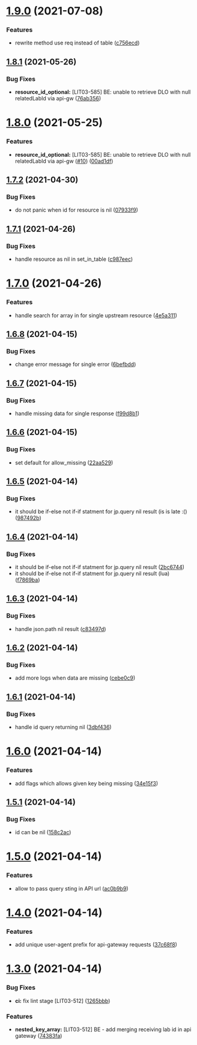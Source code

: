 # [1.9.0](https://github.com/inveox-lab-it/kong-plugin-api-response-merger/compare/1.8.1...1.9.0) (2021-07-08)


### Features

* rewrite method use req instead of table ([c756ecd](https://github.com/inveox-lab-it/kong-plugin-api-response-merger/commit/c756ecdc9b1a6a5907c8d4d8f79fc9c69109868e))

## [1.8.1](https://github.com/inveox-lab-it/kong-plugin-api-response-merger/compare/1.8.0...1.8.1) (2021-05-26)


### Bug Fixes

* **resource_id_optional:** [LIT03-585] BE: unable to retrieve DLO with null relatedLabId via api-gw ([76ab356](https://github.com/inveox-lab-it/kong-plugin-api-response-merger/commit/76ab356c43d1449dfcfeec1563b35a8fc586ae16))

# [1.8.0](https://github.com/inveox-lab-it/kong-plugin-api-response-merger/compare/1.7.2...1.8.0) (2021-05-25)


### Features

* **resource_id_optional:** [LIT03-585] BE: unable to retrieve DLO with null relatedLabId via api-gw ([#10](https://github.com/inveox-lab-it/kong-plugin-api-response-merger/issues/10)) ([00ad1df](https://github.com/inveox-lab-it/kong-plugin-api-response-merger/commit/00ad1dfe8b4d5b9b558503145f0d23e3163e61a8))

## [1.7.2](https://github.com/inveox-lab-it/kong-plugin-api-response-merger/compare/1.7.1...1.7.2) (2021-04-30)


### Bug Fixes

* do not panic when id for resource is nil ([07933f9](https://github.com/inveox-lab-it/kong-plugin-api-response-merger/commit/07933f9c0337825e2a18f306ad6284688204cf2f))

## [1.7.1](https://github.com/inveox-lab-it/kong-plugin-api-response-merger/compare/1.7.0...1.7.1) (2021-04-26)


### Bug Fixes

* handle resource as nil in set_in_table ([c987eec](https://github.com/inveox-lab-it/kong-plugin-api-response-merger/commit/c987eec8d6cbbe9e42935919e4d9496a56586772))

# [1.7.0](https://github.com/inveox-lab-it/kong-plugin-api-response-merger/compare/1.6.8...1.7.0) (2021-04-26)


### Features

* handle search for array in for single upstream resource ([4e5a311](https://github.com/inveox-lab-it/kong-plugin-api-response-merger/commit/4e5a3111624aafe79550d9ccc9834e8f2cfb81be))

## [1.6.8](https://github.com/inveox-lab-it/kong-plugin-api-response-merger/compare/1.6.7...1.6.8) (2021-04-15)


### Bug Fixes

* change error message for single error ([6befbdd](https://github.com/inveox-lab-it/kong-plugin-api-response-merger/commit/6befbdd9c0613108497779e89007778580d8145a))

## [1.6.7](https://github.com/inveox-lab-it/kong-plugin-api-response-merger/compare/1.6.6...1.6.7) (2021-04-15)


### Bug Fixes

* handle missing data for single response ([f99d8b1](https://github.com/inveox-lab-it/kong-plugin-api-response-merger/commit/f99d8b1bcadd24aa9bc65a018db668c60cf91afe))

## [1.6.6](https://github.com/inveox-lab-it/kong-plugin-api-response-merger/compare/1.6.5...1.6.6) (2021-04-15)


### Bug Fixes

* set default for allow_missing ([22aa529](https://github.com/inveox-lab-it/kong-plugin-api-response-merger/commit/22aa529cacb69d59db735172a07a772095048010))

## [1.6.5](https://github.com/inveox-lab-it/kong-plugin-api-response-merger/compare/1.6.4...1.6.5) (2021-04-14)


### Bug Fixes

* it should be if-else not if-if statment for jp.query nil result (is is late :() ([987492b](https://github.com/inveox-lab-it/kong-plugin-api-response-merger/commit/987492be257e4df9815f593da40bbb3cb5fb5cb1))

## [1.6.4](https://github.com/inveox-lab-it/kong-plugin-api-response-merger/compare/1.6.3...1.6.4) (2021-04-14)


### Bug Fixes

* it should be if-else not if-if statment for jp.query nil result ([2bc6744](https://github.com/inveox-lab-it/kong-plugin-api-response-merger/commit/2bc67443244eb26a4d42a809e45757c53f7c8b74))
* it should be if-else not if-if statment for jp.query nil result (lua) ([f7869ba](https://github.com/inveox-lab-it/kong-plugin-api-response-merger/commit/f7869ba4ebc6ddd563fbcaf559957ee9adb3a181))

## [1.6.3](https://github.com/inveox-lab-it/kong-plugin-api-response-merger/compare/1.6.2...1.6.3) (2021-04-14)


### Bug Fixes

* handle json.path nil result ([c83497d](https://github.com/inveox-lab-it/kong-plugin-api-response-merger/commit/c83497de2482d8b6ffd3b747cdbb9b150463e91c))

## [1.6.2](https://github.com/inveox-lab-it/kong-plugin-api-response-merger/compare/1.6.1...1.6.2) (2021-04-14)


### Bug Fixes

* add more logs when data are missing ([cebe0c9](https://github.com/inveox-lab-it/kong-plugin-api-response-merger/commit/cebe0c9221720fb9e3be5f153b8f61393b61f2bd))

## [1.6.1](https://github.com/inveox-lab-it/kong-plugin-api-response-merger/compare/1.6.0...1.6.1) (2021-04-14)


### Bug Fixes

* handle id query returning nil ([3dbf436](https://github.com/inveox-lab-it/kong-plugin-api-response-merger/commit/3dbf4369991da0c77d0efa3a13f7eca1a32e4f23))

# [1.6.0](https://github.com/inveox-lab-it/kong-plugin-api-response-merger/compare/1.5.1...1.6.0) (2021-04-14)


### Features

* add flags which allows given key being missing ([34e15f3](https://github.com/inveox-lab-it/kong-plugin-api-response-merger/commit/34e15f3b6137d59184c884326b0f17c10b4da9ad))

## [1.5.1](https://github.com/inveox-lab-it/kong-plugin-api-response-merger/compare/1.5.0...1.5.1) (2021-04-14)


### Bug Fixes

* id can be nil ([158c2ac](https://github.com/inveox-lab-it/kong-plugin-api-response-merger/commit/158c2acb90d332b4625c26fd94133a337c64325c))

# [1.5.0](https://github.com/inveox-lab-it/kong-plugin-api-response-merger/compare/1.4.0...1.5.0) (2021-04-14)


### Features

* allow to pass query sting in API url ([ac0b9b9](https://github.com/inveox-lab-it/kong-plugin-api-response-merger/commit/ac0b9b9e7dddab90ad1288ba69f14369f7c70dd7))

# [1.4.0](https://github.com/inveox-lab-it/kong-plugin-api-response-merger/compare/1.3.0...1.4.0) (2021-04-14)


### Features

* add unique user-agent prefix for api-gateway requests ([37c68f8](https://github.com/inveox-lab-it/kong-plugin-api-response-merger/commit/37c68f8d73a81c72388b3995661eecf84093f111))

# [1.3.0](https://github.com/inveox-lab-it/kong-plugin-api-response-merger/compare/1.2.2...1.3.0) (2021-04-14)


### Bug Fixes

* **ci:** fix lint stage [LIT03-512] ([1265bbb](https://github.com/inveox-lab-it/kong-plugin-api-response-merger/commit/1265bbb0873273788cb1fd2a3ce577774d9c925f))


### Features

* **nested_key_array:** [LIT03-512] BE - add merging receiving lab id in api gateway ([74383fa](https://github.com/inveox-lab-it/kong-plugin-api-response-merger/commit/74383faa608589335c3d00ed0483d6b18ca5da2d))
